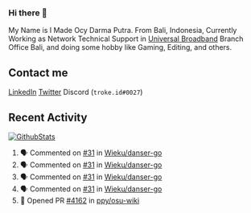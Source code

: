 ### Hi there 👋

My Name is I Made Ocy Darma Putra. From Bali, Indonesia, Currently Working as Network Technical Support in [Universal Broadband](https://universal.net.id) Branch Office Bali, and doing some hobby like Gaming, Editing, and others.

## Contact me

[LinkedIn](https://linkedin.com/in/troke) [Twitter](https://twitter.com/darma_ochi) Discord (`troke.id#0027`)

## Recent Activity

[![GithubStats](https://github-readme-stats.vercel.app/api?username=troke12&show_icons=true)](https://github.com/troke12)

<!--START_SECTION:activity-->
1. 🗣 Commented on [#31](https://github.com//Wieku/danser-go/issues/31) in [Wieku/danser-go](https://github.com//Wieku/danser-go)
2. 🗣 Commented on [#31](https://github.com//Wieku/danser-go/issues/31) in [Wieku/danser-go](https://github.com//Wieku/danser-go)
3. 🗣 Commented on [#31](https://github.com//Wieku/danser-go/issues/31) in [Wieku/danser-go](https://github.com//Wieku/danser-go)
4. 🗣 Commented on [#31](https://github.com//Wieku/danser-go/issues/31) in [Wieku/danser-go](https://github.com//Wieku/danser-go)
5. 💪 Opened PR [#4162](https://github.com//ppy/osu-wiki/pull/4162) in [ppy/osu-wiki](https://github.com//ppy/osu-wiki)
<!--END_SECTION:activity-->

